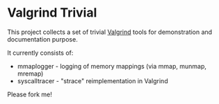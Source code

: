 # Valgrind Trivial

This project collects a set of trivial
[Valgrind](http://valgrind.org/) tools for demonstration and
documentation purpose.

It currently consists of:

* mmaplogger - logging of memory mappings (via mmap, munmap, mremap)
* syscalltracer - "strace" reimplementation in Valgrind

Please fork me!
